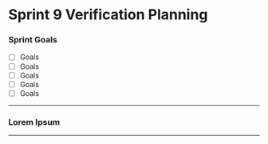 # Sprint 9 Verification Planning

### Sprint Goals
- [ ] Goals
- [ ] Goals
- [ ] Goals
- [ ] Goals
- [ ] Goals

---

### Lorem Ipsum


---
